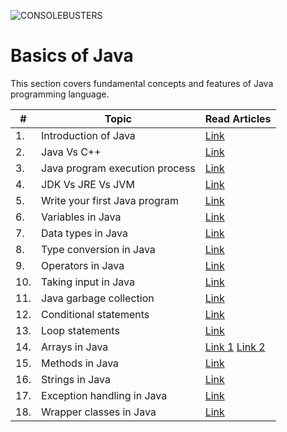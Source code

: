 ![CONSOLEBUSTERS](https://media.geeksforgeeks.org/wp-content/uploads/20230203171453/LLD-Banner.png)


# Basics of Java

This section covers fundamental concepts and features of Java programming language.

| #   | Topic                          | Read Articles                                                                                                                                                                                                                                                               |
| --- | ------------------------------ | --------------------------------------------------------------------------------------------------------------------------------------------------------------------------------------------------------------------------------------------------------------------------- |
| 1.  | Introduction of Java           | [Link](https://github.com/vishalgunjalSWE/LLD-Low-Level-Design/tree/6792197279e4df95975e70c86285d52b3365b537/1.%20BASICS%20OF%20JAVA/1.%20Introduction%20of%20Java)                                                                                                                                                                                                                                                                   |
| 2.  | Java Vs C++                    | [Link](https://github.com/vishalgunjalSWE/LLD-Low-Level-Design/tree/31266a56b6d100118dfeb253ef3fd25f082b6ebb/1.%20BASICS%20OF%20JAVA/2.%20Java%20Vs%20C%2B%2B)                                                                                                                                                      |
| 3.  | Java program execution process | [Link](https://github.com/vishalgunjalSWE/LLD-Low-Level-Design/tree/7e4284d9d8b2a2cc1bf22afab2ef7f1efd9375df/1.%20BASICS%20OF%20JAVA/3.%20Java%20program%20execution%20process)
| 4.  | JDK Vs JRE Vs JVM              | [Link](https://github.com/vishalgunjalSWE/LLD-Low-Level-Design/tree/bafe29ddcb0c43c82a8eb3f609250af828423c3d/1.%20BASICS%20OF%20JAVA/4.%20JDK%20Vs%20JRE%20Vs%20JVM)                                                                                                                                                |
| 5.  | Write your first Java program  | [Link](https://github.com/vishalgunjalSWE/LLD-Low-Level-Design/tree/ea9711ae4a04e85405d1c749cb4c8471e4391641/1.%20BASICS%20OF%20JAVA/5.%20Write%20your%20first%20Java%20program)                                                                                                                                    |
| 6.  | Variables in Java              | [Link](https://github.com/vishalgunjalSWE/LLD-Low-Level-Design/tree/bf6fb917e9e26109876c547fabd65cd662c1e3e3/1.%20BASICS%20OF%20JAVA/6.%20Variables%20in%20Java)                                                                                                                                                    |
| 7.  | Data types in Java             | [Link](https://github.com/vishalgunjalSWE/LLD-Low-Level-Design/tree/5a4c013e66cea4488f0e514a5e49817a420e779d/1.%20BASICS%20OF%20JAVA/7.%20Data%20types%20in%20Java)                                                                                                                                                 |
| 8.  | Type conversion in Java        | [Link](https://github.com/vishalgunjalSWE/LLD-Low-Level-Design/tree/177a2dafb400db13fd82c1cb14632766d999d9c1/1.%20BASICS%20OF%20JAVA/8.%20Type%20conversion%20in%20Java)                                                                                                                                            |
| 9.  | Operators in Java              | [Link](https://github.com/vishalgunjalSWE/LLD-Low-Level-Design/tree/8df197211ac838903c9bdc37da05bcaedae0fc21/1.%20BASICS%20OF%20JAVA/9.%20Operators%20in%20Java)                                                                                                                                                    |
| 10. | Taking input in Java           | [Link](https://github.com/vishalgunjalSWE/LLD-Low-Level-Design/tree/cb4538975c944049d87c7604ddc130bf7926860a/1.%20BASICS%20OF%20JAVA/10.%20Taking%20input%20in%20Java)                                                                                                                                              |
| 11. | Java garbage collection        | [Link](https://github.com/vishalgunjalSWE/LLD-Low-Level-Design/tree/7f4dd4e3a47d2165e3ccb0232c2b632f2e227728/1.%20BASICS%20OF%20JAVA/11.%20Java%20garbage%20collection)                                                                                                                                             |
| 12. | Conditional statements         | [Link](https://github.com/vishalgunjalSWE/LLD-Low-Level-Design/tree/64184c01753b712c852eda994f73b254f1e0b054/1.%20BASICS%20OF%20JAVA/12.%20Conditional%20statements)                                                                                                                                                |
| 13. | Loop statements                | [Link](https://github.com/vishalgunjalSWE/LLD-Low-Level-Design/tree/dd0b2286ca8c16e2eaf591f188257d738dfd91f4/1.%20BASICS%20OF%20JAVA/13.%20Loop%20statements)                                                                                                                                                       |
| 14. | Arrays in Java                 | [Link 1](https://github.com/vishalgunjalSWE/LLD-Low-Level-Design/blob/751d24907a0d730df92f3670e3527a495c08d6ee/1.%20BASICS%20OF%20JAVA/14.%20Arrays%20in%20Java/ONEDARRAY.MD) [Link 2](https://github.com/vishalgunjalSWE/LLD-Low-Level-Design/blob/751d24907a0d730df92f3670e3527a495c08d6ee/1.%20BASICS%20OF%20JAVA/14.%20Arrays%20in%20Java/TWODARRAY.MD)                                                                                                                                                       |
| 15. | Methods in Java                | [Link](https://github.com/vishalgunjalSWE/LLD-Low-Level-Design/tree/81fb2324a404a62283382a467535f3b022211d65/1.%20BASICS%20OF%20JAVA/15.%20Methods%20in%20Java)                                                                                                                                                 |
| 16. | Strings in Java                | [Link](https://github.com/vishalgunjalSWE/LLD-Low-Level-Design/tree/76fe6d578f734e8913412afd90827f966ed0da56/1.%20BASICS%20OF%20JAVA/17.%20Exception%20handling%20in%20Java)                                                                                                                                                     |
| 17. | Exception handling in Java     | [Link](https://github.com/vishalgunjalSWE/LLD-Low-Level-Design/tree/c7b3b0982070e88a06c6ef8942087fce05539c2e/1.%20BASICS%20OF%20JAVA/17.%20Exception%20handling%20in%20Java)                                                                                                                                        |
| 18. | Wrapper classes in Java        | [Link](https://github.com/vishalgunjalSWE/LLD-Low-Level-Design/tree/dde18e7434da0d3e1ea58f1ca179428802b73cd0/1.%20BASICS%20OF%20JAVA/18.%20Wrapper%20classes%20in%20Java)                                                                                                                                           |
